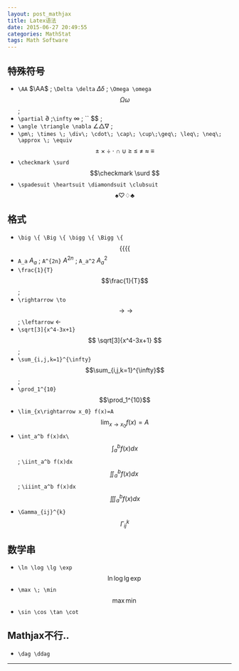 ```yaml
---
layout: post_mathjax
title: Latex语法
date: 2015-06-27 20:49:55
categories: MathStat
tags: Math Software
---
```


## 特殊符号

- `\AA` $\AA$ ; `\Delta \delta` $\Delta \delta$ ; `\Omega \omega` $$\Omega \omega$$;
- `\partial` $\partial$ ;`\infty` $\infty$ ; `` $$ ; 
-  `\angle \triangle \nabla` $\angle \triangle \nabla$ ;
- `\pm\; \times \; \div\; \cdot\; \cap\; \cup\;\geq\; \leq\; \neq\; \approx \; \equiv` $$ \pm\; \times \; \div\; \cdot\; \cap\; \cup\;\geq\; \leq\; \neq\; \approx \; \equiv $$
- `\checkmark \surd` $$\checkmark \surd $$
- `\spadesuit \heartsuit \diamondsuit \clubsuit` $$ \spadesuit \heartsuit \diamondsuit \clubsuit $$

## 格式

- `\big \{ \Big \{ \bigg \{ \Bigg \{` $$ \big \{ \Big \{ \bigg \{ \Bigg \{ $$
- `A_a` $A_a$ ; `A^{2n}` $A^{2n}$ ; `A_a^2` $A_a^2$
- `\frac{1}{T}` $$\frac{1}{T}$$ ;  
- `\rightarrow \to` $$\rightarrow \to$$ ; `\leftarrow` $\leftarrow$
- `\sqrt[3]{x^4-3x+1}` $$ \sqrt[3]{x^4-3x+1} $$ ; 
- `\sum_{i,j,k=1}^{\infty}` $$\sum_{i,j,k=1}^{\infty}$$ ; 
- `\prod_1^{10}` $$\prod_1^{10}$$
- `\lim_{x\rightarrow x_0} f(x)=A` $$\lim_{x\rightarrow x_0} f(x)=A$$  
- `\int_a^b f(x)dx\` $$\int_a^b f(x)dx$$ ; `\iint_a^b f(x)dx` $$\iint_a^b f(x)dx\ $$ ; `\iiint_a^b f(x)dx` $$\iiint_a^b f(x)dx$$
- `\Gamma_{ij}^{k}` $$\Gamma_{ij}^{k}$$


## 数学串

- `\ln \log \lg \exp` $$\ln \log \lg \exp$$
- `\max \; \min` $$\max \min$$
- `\sin \cos \tan \cot `

## Mathjax不行..
- `\dag \ddag`

---
